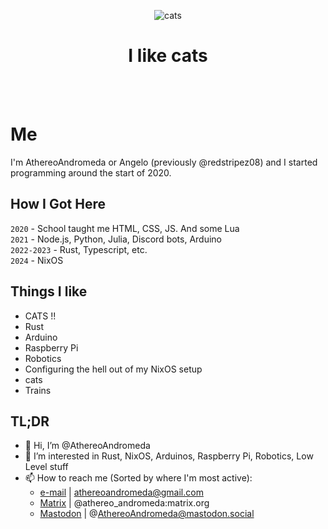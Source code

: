 <div align="center">
  
  ![cats](https://github.com/AthereoAndromeda/AthereoAndromeda/blob/main/giphy.gif?raw=true)
  <br/>
  
  # I like cats
</div>

<br/>
<br/>


# Me
I'm AthereoAndromeda or Angelo (previously @redstripez08) and I started programming around the start of 2020. 

## How I Got Here
`2020` - School taught me HTML, CSS, JS. And some Lua  
`2021` - Node.js, Python, Julia, Discord bots, Arduino  
`2022-2023` - Rust, Typescript, etc.  
`2024` - NixOS  

## Things I like
- CATS !!
- Rust
- Arduino
- Raspberry Pi
- Robotics
- Configuring the hell out of my NixOS setup
- cats
- Trains

<!--
My old Bio, you treasure hunter

My interest in programming started with a project in ICT about HTML. Just pure HTML without CSS,
and I found out that I actually enjoyed coding in it. I started doing my own personal projects soon after, with HTML and CSS. After a few months, I started
doing client-side Javascript for my websites. Then I started doing Discord bots with discord.js and found that fun. And now I really enjoy programming Julia,
Python, Typescript, C#, etc. I would learn them and create personal projects with them.

I spent a lot of time programming during the COVID-19 quarantine (just look at my activity overview from that period 😅). I learned a lot of new cool stuff during that period, and found out I enjoyed writing lower-level programs more than websites and such. 

As of 2022, I've been learning Arduino, C++, Rust, and more low-level languages and concepts. These close-to-bare-metal projects are pretty interesting and neat.
-->

## TL;DR
- 👋 Hi, I’m @AthereoAndromeda
- 👀 I’m interested in Rust, NixOS, Arduinos, Raspberry Pi, Robotics, Low Level stuff
- 📫 How to reach me (Sorted by where I'm most active):
  - [e-mail](mailto:athereoandromeda@gmail.com) | athereoandromeda@gmail.com
  - [Matrix](https://matrix.to/#/@athereo_andromeda:matrix.org) | @athereo_andromeda:matrix.org
  - [Mastodon](https://mastodon.social/@AthereoAndromeda) | @AthereoAndromeda@mastodon.social


    
<!-- 
  - ~~[Twitter/X](https://twitter.com/Athereo_A)~~ (I don't rlly use this at all anymore)

  
- 💞️ I’m looking to collaborate on ... 
-->


<!---
redstripez08/redstripez08 is a ✨ special ✨ repository because its `README.md` (this file) appears on your GitHub profile.
You can click the Preview link to take a look at your changes.
--->
